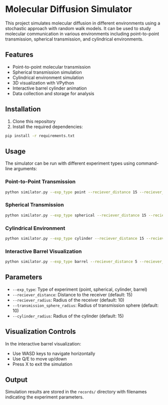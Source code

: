 # Molecular Diffusion Simulator

This project simulates molecular diffusion in different environments using a stochastic approach with random walk models. It can be used to study molecular communication in various environments including point-to-point transmission, spherical transmission, and cylindrical environments.

## Features

- Point-to-point molecular transmission
- Spherical transmission simulation
- Cylindrical environment simulation
- 3D visualization with VPython
- Interactive barrel cylinder animation
- Data collection and storage for analysis

## Installation

1. Clone this repository
2. Install the required dependencies:

```bash
pip install -r requirements.txt
```

## Usage

The simulator can be run with different experiment types using command-line arguments:

### Point-to-Point Transmission

```bash
python similator.py --exp_type point --reciever_distance 15 --reciever_radius 10
```

### Spherical Transmission

```bash
python similator.py --exp_type spherical --reciever_distance 15 --reciever_radius 10 --transmission_sphere_radius 10
```

### Cylindrical Environment

```bash
python similator.py --exp_type cylinder --reciever_distance 15 --reciever_radius 10 --cylinder_radius 15
```

### Interactive Barrel Visualization

```bash
python similator.py --exp_type barrel --reciever_distance 5 --reciever_radius 10
```

## Parameters

- `--exp_type`: Type of experiment (point, spherical, cylinder, barrel)
- `--reciever_distance`: Distance to the receiver (default: 15)
- `--reciever_radius`: Radius of the receiver (default: 10)
- `--transmission_sphere_radius`: Radius of transmission sphere (default: 10)
- `--cylinder_radius`: Radius of the cylinder (default: 15)

## Visualization Controls

In the interactive barrel visualization:
- Use WASD keys to navigate horizontally
- Use Q/E to move up/down
- Press X to exit the simulation

## Output

Simulation results are stored in the `records/` directory with filenames indicating the experiment parameters.
